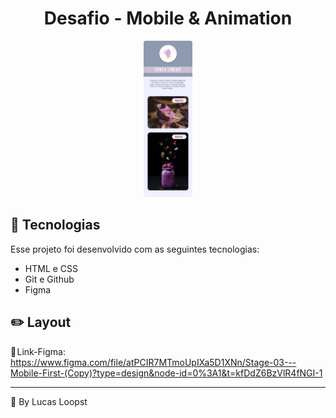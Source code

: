 <h1 align="center">Desafio - Mobile & Animation</h1>

<p align="center"> <img src="imgs/preview.png" height="250em"> </p>

## 🚀 Tecnologias

Esse projeto foi desenvolvido com as seguintes tecnologias:

- HTML e CSS
- Git e Github
- Figma

## ✏️ Layout

🔗 Link-Figma: https://www.figma.com/file/atPCIR7MTmoUpIXa5D1XNn/Stage-03---Mobile-First-(Copy)?type=design&node-id=0%3A1&t=kfDdZ6BzVlR4fNGI-1

---

🌌 By Lucas Loopst